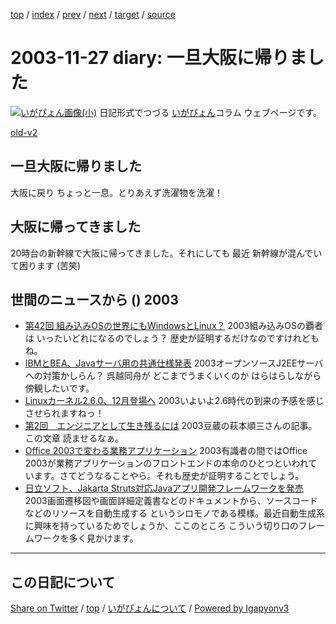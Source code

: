 [top](../index.html) 
 / [index](index.html) 
 / [prev](ig031126.html) 
 / [next](ig031128.html) 
 / [target](https://igapyon.github.io/diary/2003/ig031127.html) 
 / [source](https://github.com/igapyon/diary/blob/master/2003/ig031127.src.md) 

2003-11-27 diary: 一旦大阪に帰りました
=====================================================================================================
[![いがぴょん画像(小)](https://igapyon.github.io/diary/images/iga200306s.jpg "いがぴょん")](https://igapyon.github.io/diary/memo/memoigapyon.html) 日記形式でつづる [いがぴょん](https://igapyon.github.io/diary/memo/memoigapyon.html)コラム ウェブページです。

[old-v2](ig031127-orig.html)

## 一旦大阪に帰りました

大阪に戻り ちょっと一息。とりあえず洗濯物を洗濯！


## 大阪に帰ってきました

20時台の新幹線で大阪に帰ってきました。それにしても 最近 新幹線が混んでいて困ります
(苦笑)

## 世間のニュースから () 2003

* [第42回 組み込みOSの世界にもWindowsとLinux？](http://www.atmarkit.co.jp/fsys/zunouhoudan/042zunou/embedded_os.html)  2003組み込みOSの覇者は いったいどれになるのでしょう？ 歴史が証明するだけなのですけれどもね。
* [IBMとBEA、Javaサーバ用の共通仕様発表](http://www.zdnet.co.jp/news/0311/26/nebt_08.html)  2003オープンソースJ2EEサーバへの対策かしらん？ 呉越同舟が どこまでうまくいくのか はらはらしながら傍観したいです。
* [Linuxカーネル2.6.0、12月登場へ](http://www.zdnet.co.jp/news/0311/26/nebt_09.html)  2003いよいよ2.6時代の到来の予感を感じさせられますねっ！
* [第2回　エンジニアとして生き残るには](http://jibun.atmarkit.co.jp/lskill01/rensai/hagimoto02/hagimoto01.html)  2003豆蔵の萩本順三さんの記事。この文章 読ませるなぁ。
* [Office 2003で変わる業務アプリケーション](http://www.atmarkit.co.jp/fwin2k/techreview/off2003dotnet/off2003dotnet_01.html )  2003有識者の間ではOffice 2003が業務アプリケーションのフロントエンドの本命のひとつといわれています。さてどうなることやら。それも歴史が証明することでしょう。
* [日立ソフト、Jakarta Struts対応Javaアプリ開発フレームワークを発売](http://japan.cnet.com/news/ent/story/0,2000047623,20062236,00.htm)  2003画面遷移図や画面詳細定義書などのドキュメントから、ソースコードなどのリソースを自動生成する というシロモノである模様。最近自動生成系に興味を持っているためでしょうか、ここのところ こういう切り口のフレームワークを多く見かけます。


----------------------------------------------------------------------------------------------------

## この日記について

[Share on Twitter](https://twitter.com/intent/tweet?hashtags=igapyon%2Cdiary%2C%E3%81%84%E3%81%8C%E3%81%B4%E3%82%87%E3%82%93&text=%E4%B8%80%E6%97%A6%E5%A4%A7%E9%98%AA%E3%81%AB%E5%B8%B0%E3%82%8A%E3%81%BE%E3%81%97%E3%81%9F&url=https%3A%2F%2Figapyon.github.io%2Fdiary%2F2003%2Fig031127.html) / [top](../index.html) / [いがぴょんについて](https://igapyon.github.io/diary/memo/memoigapyon.html) / [Powered by Igapyonv3](https://github.com/igapyon/igapyonv3)
